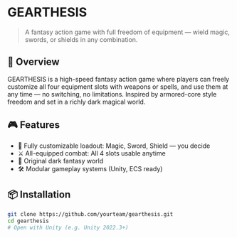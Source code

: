 # GEARTHESIS

> A fantasy action game with full freedom of equipment — wield magic, swords, or shields in any combination.

## 📖 Overview
GEARTHESIS is a high-speed fantasy action game where players can freely customize all four equipment slots with weapons or spells, and use them at any time — no switching, no limitations. Inspired by armored-core style freedom and set in a richly dark magical world.

## 🎮 Features
- 🔄 Fully customizable loadout: Magic, Sword, Shield — you decide
- ⚔️ All-equipped combat: All 4 slots usable anytime
- 🌌 Original dark fantasy world
- 🛠️ Modular gameplay systems (Unity, ECS ready)

## 📦 Installation
```bash
git clone https://github.com/yourteam/gearthesis.git
cd gearthesis
# Open with Unity (e.g. Unity 2022.3+)
